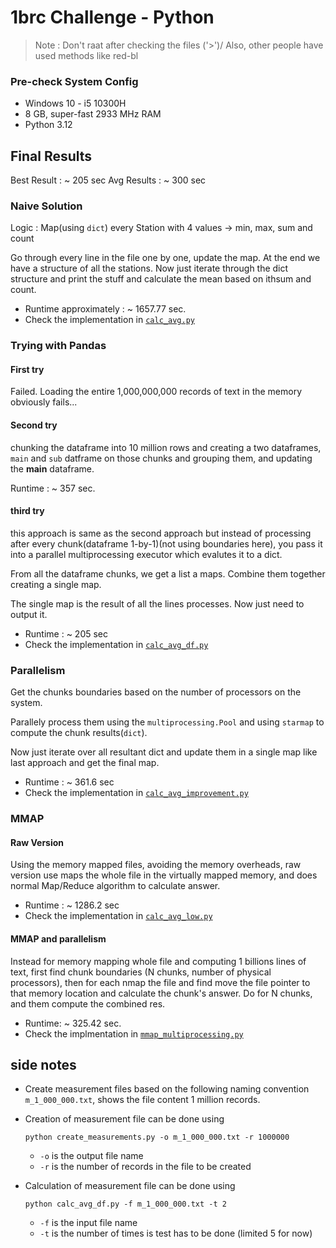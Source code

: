 # 1brc Challenge - Python

> Note : Don't raat after checking the files ('>')/
> Also, other people have used methods like red-bl

### Pre-check System Config

- Windows 10 - i5 10300H
- 8 GB, super-fast 2933 MHz RAM
- Python 3.12


## Final Results

Best Result :  ~ 205 sec
Avg Results :  ~ 300 sec

### Naive Solution

Logic : Map(using `dict`) every Station with 4 values -> min, max, sum and count

Go through every line in the file one by one, update the map. At the end we have a structure of all the stations.
Now just iterate through the dict structure and print the stuff and calculate the mean based on ithsum and count.

- Runtime approximately : ~ 1657.77 sec.
- Check the implementation in [`calc_avg.py`](./calc_avg.py)

### Trying with Pandas

#### First try

Failed. Loading the entire 1,000,000,000 records of text in the memory obviously fails...

#### Second try

chunking the dataframe into 10 million rows and creating a two dataframes, `main` and `sub` datframe on those chunks and grouping them, and updating the **main** dataframe.

Runtime : ~ 357 sec.

#### third try

this approach is same as the second approach but instead of processing after every chunk(dataframe 1-by-1)(not using boundaries here), you pass it into a parallel multiprocessing executor which evalutes it to a dict.

From all the dataframe chunks, we get a list a maps. Combine them together creating a single map.

The single map is the result of all the lines processes. Now just need to output it.

- Runtime : ~ 205 sec
- Check the implementation in [`calc_avg_df.py`](./calc_avg_df.py)

### Parallelism

Get the chunks boundaries based on the number of processors on the system.

Parallely process them using the `multiprocessing.Pool` and using `starmap` to compute the chunk results(`dict`).

Now just iterate over all resultant dict and update them in a single map like last approach and get the final map.

- Runtime : ~ 361.6 sec
- Check the implementation in [`calc_avg_improvement.py`](./calc_avg_improvement.py)

### MMAP

#### Raw Version

Using the memory mapped files, avoiding the memory overheads, raw version use maps the whole file in the virtually mapped memory, and does normal Map/Reduce algorithm to calculate answer.

- Runtime : ~ 1286.2 sec
- Check the implementation in [`calc_avg_low.py`](./calc_avg_low.py)


#### MMAP and parallelism

Instead for memory mapping whole file and computing 1 billions lines of text, first find chunk boundaries (N chunks, number of physical processors), then for each nmap the file and find move the file pointer to that memory location and calculate the chunk's answer. Do for N chunks, and them compute the combined res.

- Runtime: ~ 325.42 sec.
- Check the implmentation in [`mmap_multiprocessing.py`](./mmap_multiprocessing.py)

## side notes

- Create measurement files based on the following naming convention `m_1_000_000.txt`, shows the file content 1 million records.

- Creation of measurement file can be done using

    ```python create_measurements.py -o m_1_000_000.txt -r 1000000```

    - `-o` is the output file name
    - `-r` is the number of records in the file to be created  

- Calculation of measurement file can be done using 

    ```python calc_avg_df.py -f m_1_000_000.txt -t 2```

    - `-f` is the input file name
    - `-t` is the number of times is test has to be done (limited 5 for now)  
